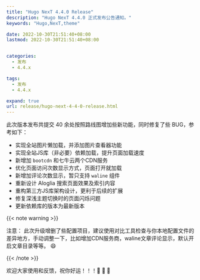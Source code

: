 ```yaml
---
title: "Hugo NexT 4.4.0 Release"
description: "Hugo NexT 4.4.0 正式发布公告通知。"
keywords: "Hugo,NexT,theme"

date: 2022-10-30T21:51:40+08:00
lastmod: 2022-10-30T21:51:40+08:00


categories:
  - 发布
  - 4.4.x

tags:
  - 发布
  - 4.4.x

expand: true
url: release/hugo-next-4-4-0-release.html
---
```


此次版本发布共提交 40 余处按照路线图增加些新功能，同时修复了些 BUG，参考如下：

- 实现全站图片懒加载，并添加图片查看器功能
- 实现全站JS库（非必要）依赖加载，提升页面加载速度
- 新增加 `bootcdn` 和七牛云两个CDN服务
- 优化页面访问次数显示方式，页面打开就加载
- 新增加评论次数显示，暂只支持 `waline` 组件
- 重新设计 Aloglia 搜索页面效果及索引内容
- 重构第三方JS库架构设计，更利于后续的扩展
- 修复深浅主题切换时的页面闪烁问题
- 更新依赖库的版本为最新版本

{{< note warning >}}

注意： 此次升级增删了些配置项目，建议使用对比工具检查与你本地配置文件的差异地方，手动调整一下，比如增加CDN服务商，waline文章评论显示，默认开启文章目录等等。 😄

{{< /note >}}

欢迎大家使用和反馈，祝你好运！！！:tada: :tada: :tada:
